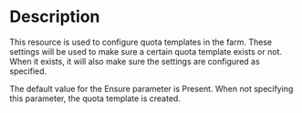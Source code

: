 # Description

This resource is used to configure quota templates in the farm. These settings
will be used to make sure a certain quota template exists or not. When it
exists, it will also make sure the settings are configured as specified.

The default value for the Ensure parameter is Present. When not specifying this
parameter, the quota template is created.
